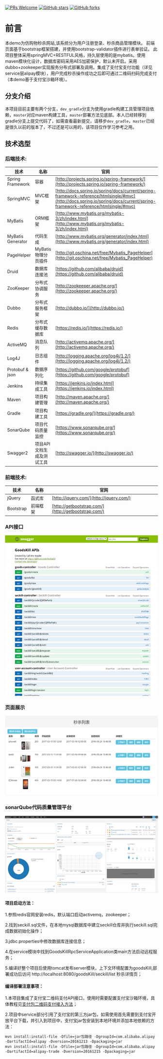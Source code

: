 [![PRs Welcome](https://img.shields.io/badge/PRs-welcome-brightgreen.svg)](https://github.com/techa03/goodsKill/pulls)
[![GitHub stars](https://img.shields.io/github/stars/techa03/goodsKill.svg?style=social&label=Stars)](https://github.com/techa03/goodsKill)
[![GitHub forks](https://img.shields.io/github/forks/techa03/goodsKill.svg?style=social&label=Fork)](https://github.com/techa03/goodsKill)
# 前言
   本demo为仿购物秒杀网站,该系统分为用户注册登录、秒杀商品管理模块。 前端页面基于bootstrap框架搭建，并使用bootstrap-validator插件进行表单验证。 此项目整体采用springMVC+RESTFUL风格，持久层使用的是mybatis。使用maven模块化设计，数据库密码采用AES加密保护，默认未开启。采用dubbo+zookeeper实现服务分布式部署及调用。集成了支付宝支付功能（详见service层alipay模块），用户完成秒杀操作成功之后即可通过二维码扫码完成支付（本demo基于支付宝沙箱环境）。
 
## 分支介绍
本项目目前主要有两个分支，`dev_gradle`分支为使用gradle构建工具管理项目依赖，`master`对应maven构建工具，`master`部署方法见底部。本人已经转移到gradle分支上提交代码了，如需查看最新提交，请移步`dev_gradle`，`master`已经是很久以前的版本了，不过还是可以用的，该项目仅作学习参考之用。

## 技术选型

### 后端技术:
技术 | 名称 | 官网
----|------|----
Spring Framework | 容器  | [http://projects.spring.io/spring-framework/](http://projects.spring.io/spring-framework/)
SpringMVC | MVC框架  | [http://docs.spring.io/spring/docs/current/spring-framework-reference/htmlsingle/#mvc](http://docs.spring.io/spring/docs/current/spring-framework-reference/htmlsingle/#mvc)
MyBatis | ORM框架  | [http://www.mybatis.org/mybatis-3/zh/index.html](http://www.mybatis.org/mybatis-3/zh/index.html)
MyBatis Generator | 代码生成  | [http://www.mybatis.org/generator/index.html](http://www.mybatis.org/generator/index.html)
PageHelper | MyBatis物理分页插件  | [http://git.oschina.net/free/Mybatis_PageHelper](http://git.oschina.net/free/Mybatis_PageHelper)
Druid | 数据库连接池  | [https://github.com/alibaba/druid](https://github.com/alibaba/druid)
ZooKeeper | 分布式协调服务  | [http://zookeeper.apache.org/](http://zookeeper.apache.org/)
Dubbo | 分布式服务框架  | [http://dubbo.io/](http://dubbo.io/)
Redis | 分布式缓存数据库  | [https://redis.io/](https://redis.io/)
ActiveMQ | 消息队列  | [http://activemq.apache.org/](http://activemq.apache.org/)
Log4J | 日志组件  | [http://logging.apache.org/log4j/1.2/](http://logging.apache.org/log4j/1.2/)
Protobuf & json | 数据序列化  | [https://github.com/google/protobuf](https://github.com/google/protobuf)
Jenkins | 持续集成工具  | [https://jenkins.io/index.html](https://jenkins.io/index.html)
Maven | 项目构建管理  | [http://maven.apache.org/](http://maven.apache.org/)
Gradle | 项目构建工具 | [https://gradle.org/](https://gradle.org/)
SonarQube | 项目代码质量监控 | [https://www.sonarqube.org/](https://www.sonarqube.org/)
Swagger2 | 项目API文档生成及测试工具 | [http://swagger.io/](http://swagger.io/)
### 前端技术:
技术 | 名称 | 官网
----|------|----
jQuery | 函式库  | [http://jquery.com/](http://jquery.com/)
Bootstrap | 前端框架  | [http://getbootstrap.com/](http://getbootstrap.com/)
### API接口
![image](https://github.com/techa03/learngit/blob/techa03-patch-1/%E5%BE%AE%E4%BF%A1%E6%88%AA%E5%9B%BE_20170623222039.png)

### 页面展示
![image](https://github.com/techa03/learngit/blob/techa03-patch-1/QQ%E6%88%AA%E5%9B%BE20170315174408.png)

### sonarQube代码质量管理平台
![image](https://github.com/techa03/learngit/blob/techa03-patch-1/QQ%E6%88%AA%E5%9B%BE20170627205739.png)

#### 项目启动方法：

1.参照redis官网安装redis，默认端口启动activemq，zookeeper；

2.找到seckill.sql文件，在本地mysql数据库中建立seckill仓库并执行seckill.sql完成数据初始化操作；

3.jdbc.properties中修改数据库连接信息；

4.在service模块中找到GoodsKillRpcServiceApplication类main方法启动远程服务；

5.编译好整个项目后使用tomcat发布server模块，上下文环境配置为goodsKill,部署成功后访问
http://localhost:8080/goodsKill/seckill/list 秒杀详情页；

#### 编译部署注意事项：
1.本项目集成了支付宝二维码支付API接口，使用时需要配置支付宝沙箱环境，具体教程见[支付包二维码支付接入方法](http://blog.csdn.net/techa/article/details/71003519)；

2.项目中service部分引用了支付宝的第三方jar包，如需使用首先需要到支付宝开放平台下载，并引入到项目中，支付宝jar包安装到本地环境并添加本地依赖的方法：

```
mvn install:install-file -Dfile=jar包路径 -DgroupId=com.alibaba.alipay -DartifactId=alipay -Dversion=20161213 -Dpackaging=jar
mvn install:install-file -Dfile=jar包路径 -DgroupId=com.alibaba.alipay -DartifactId=alipay-trade -Dversion=20161215 -Dpackaging=jar
```

